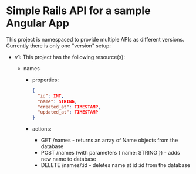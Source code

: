 Simple Rails API for a sample Angular App
=========================================

This project is namespaced to provide multiple APIs as different versions. Currently there is only one "version" setup:
* v1: This project has the following resource(s):

  * names
    * properties:

      ```json
      {
        "id": INT,
        "name": STRING,
        "created_at": TIMESTAMP,
        "updated_at": TIMESTAMP
      }
      ```

    * actions:
      * GET /names - returns an array of Name objects from the database
      * POST /names (with parameters { name: STRING }) - adds new name to database
      * DELETE /names/:id - deletes name at id :id from the database
